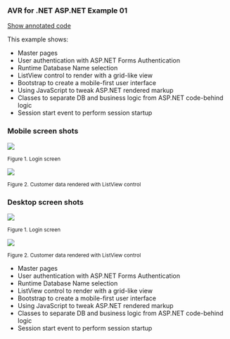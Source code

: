 ﻿### AVR for .NET ASP.NET Example 01

[Show annotated code](https://asna.github.io/avr-asp-net-lesson-01-2020)

This example shows: 

* Master pages 
* User authentication with ASP.NET Forms Authentication
* Runtime Database Name selection
* ListView control to render with a grid-like view
* Bootstrap to create a mobile-first user interface
* Using JavaScript to tweak ASP.NET rendered markup
* Classes to separate DB and business logic from ASP.NET code-behind logic
* Session start event to perform session startup 

### Mobile screen shots 

![](https://asna.com/filebin/marketing/article-figures/avr-asp-net-examples-2020/example-01-login.aspx-mobile.png)
<div><small>Figure 1. Login screen</small></div>

![](https://asna.com/filebin/marketing/article-figures/avr-asp-net-examples-2020/example-01-mobile-grid.png)
<div><small>Figure 2. Customer data rendered with ListView control</small></div>

### Desktop screen shots 

![](https://asna.com/filebin/marketing/article-figures/avr-asp-net-examples-2020/example-01-login.aspx.png)
<div><small>Figure 1. Login screen</small></div>

![](https://asna.com/filebin/marketing/article-figures/avr-asp-net-examples-2020/example-01-grid.png)
<div><small>Figure 2. Customer data rendered with ListView control</small></div>

* Master pages 
* User authentication with ASP.NET Forms Authentication
* Runtime Database Name selection
* ListView control to render with a grid-like view
* Bootstrap to create a mobile-first user interface
* Using JavaScript to tweak ASP.NET rendered markup
* Classes to separate DB and business logic from ASP.NET code-behind logic
* Session start event to perform session startup 

